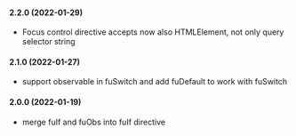 #### 2.2.0 (2022-01-29)

* Focus control directive accepts now also HTMLElement, not only query selector string

#### 2.1.0 (2022-01-27)

* support observable in fuSwitch and add fuDefault to work with fuSwitch

#### 2.0.0 (2022-01-19)

* merge fuIf and fuObs into fuIf directive
